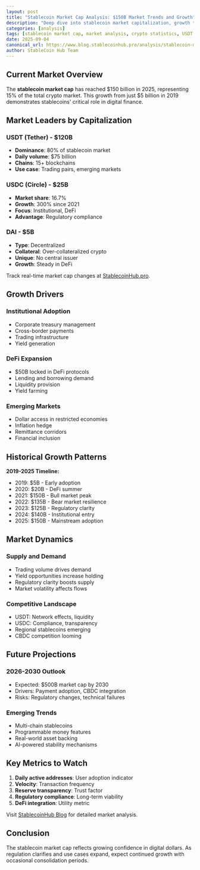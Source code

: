```yaml
---
layout: post
title: "Stablecoin Market Cap Analysis: $150B Market Trends and Growth"
description: "Deep dive into stablecoin market capitalization, growth trends, dominance metrics, and future projections. Understand what drives the $150 billion stablecoin economy."
categories: [analysis]
tags: [stablecoin market cap, market analysis, crypto statistics, USDT dominance, market trends]
date: 2025-09-04
canonical_url: https://www.blog.stablecoinhub.pro/analysis/stablecoin-market-cap/
author: StableCoin Hub Team
---
```


## Current Market Overview

The **stablecoin market cap** has reached $150 billion in 2025, representing 15% of the total crypto market. This growth from just $5 billion in 2019 demonstrates stablecoins' critical role in digital finance.

## Market Leaders by Capitalization

### USDT (Tether) - $120B
- **Dominance**: 80% of stablecoin market
- **Daily volume**: $75 billion
- **Chains**: 15+ blockchains
- **Use case**: Trading pairs, emerging markets

### USDC (Circle) - $25B
- **Market share**: 16.7%
- **Growth**: 300% since 2021
- **Focus**: Institutional, DeFi
- **Advantage**: Regulatory compliance

### DAI - $5B
- **Type**: Decentralized
- **Collateral**: Over-collateralized crypto
- **Unique**: No central issuer
- **Growth**: Steady in DeFi

Track real-time market cap changes at [StablecoinHub.pro](https://www.stablecoinhub.pro).

## Growth Drivers

### Institutional Adoption
- Corporate treasury management
- Cross-border payments
- Trading infrastructure
- Yield generation

### DeFi Expansion
- $50B locked in DeFi protocols
- Lending and borrowing demand
- Liquidity provision
- Yield farming

### Emerging Markets
- Dollar access in restricted economies
- Inflation hedge
- Remittance corridors
- Financial inclusion

## Historical Growth Patterns

**2019-2025 Timeline:**
- 2019: $5B - Early adoption
- 2020: $20B - DeFi summer
- 2021: $150B - Bull market peak
- 2022: $135B - Bear market resilience
- 2023: $125B - Regulatory clarity
- 2024: $140B - Institutional entry
- 2025: $150B - Mainstream adoption

## Market Dynamics

### Supply and Demand
- Trading volume drives demand
- Yield opportunities increase holding
- Regulatory clarity boosts supply
- Market volatility affects flows

### Competitive Landscape
- USDT: Network effects, liquidity
- USDC: Compliance, transparency
- Regional stablecoins emerging
- CBDC competition looming

## Future Projections

### 2026-2030 Outlook
- Expected: $500B market cap by 2030
- Drivers: Payment adoption, CBDC integration
- Risks: Regulatory changes, technical failures

### Emerging Trends
- Multi-chain stablecoins
- Programmable money features
- Real-world asset backing
- AI-powered stability mechanisms

## Key Metrics to Watch

1. **Daily active addresses**: User adoption indicator
2. **Velocity**: Transaction frequency
3. **Reserve transparency**: Trust factor
4. **Regulatory compliance**: Long-term viability
5. **DeFi integration**: Utility metric

Visit [StablecoinHub Blog](https://www.blog.stablecoinhub.pro) for detailed market analysis.

## Conclusion

The stablecoin market cap reflects growing confidence in digital dollars. As regulation clarifies and use cases expand, expect continued growth with occasional consolidation periods.
